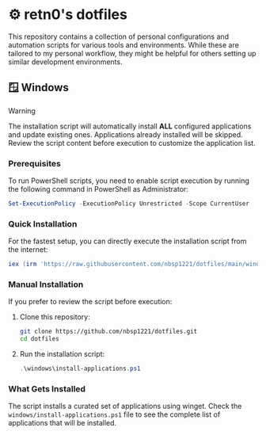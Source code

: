 # ⚙️ retn0's dotfiles

This repository contains a collection of personal configurations and automation scripts for various tools and environments. While these are tailored to my personal workflow, they might be helpful for others setting up similar development environments.

## 🪟 Windows

> [!WARNING]
> The installation script will automatically install **ALL** configured applications and update existing ones. Applications already installed will be skipped. Review the script content before execution to customize the application list.

### Prerequisites

To run PowerShell scripts, you need to enable script execution by running the following command in PowerShell as Administrator:

```powershell
Set-ExecutionPolicy -ExecutionPolicy Unrestricted -Scope CurrentUser
```

### Quick Installation

For the fastest setup, you can directly execute the installation script from the internet:

```powershell
iex (irm 'https://raw.githubusercontent.com/nbsp1221/dotfiles/main/windows/install-applications.ps1')
```

### Manual Installation

If you prefer to review the script before execution:

1. Clone this repository:
   ```bash
   git clone https://github.com/nbsp1221/dotfiles.git
   cd dotfiles
   ```

2. Run the installation script:
   ```powershell
   .\windows\install-applications.ps1
   ```

### What Gets Installed

The script installs a curated set of applications using winget. Check the `windows/install-applications.ps1` file to see the complete list of applications that will be installed.
